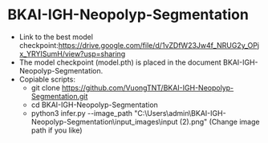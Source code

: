 # BKAI-IGH-Neopolyp-Segmentation
  - Link to the best model checkpoint:https://drive.google.com/file/d/1vZDfW23Jw4f_NRUG2y_OPjx_YRYISumH/view?usp=sharing
  - The model checkpoint (model.pth) is placed in the document BKAI-IGH-Neopolyp-Segmentation.
  - Copiable scripts:
      + git clone https://github.com/VuongTNT/BKAI-IGH-Neopolyp-Segmentation.git
      + cd BKAI-IGH-Neopolyp-Segmentation
      + python3 infer.py --image_path "C:\Users\admin\BKAI-IGH-Neopolyp-Segmentation\input_images\input (2).png" (Change image path if you like)
